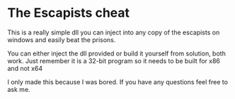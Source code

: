 # The Escapists cheat

This is a really simple dll you can inject into any copy of the escapists on windows and easily beat the prisons.

You can either inject the dll provided or build it yourself from solution, both work.
Just remember it is a 32-bit program so it needs to be built for x86 and not x64

I only made this because I was bored. If you have any questions feel free to ask me.
